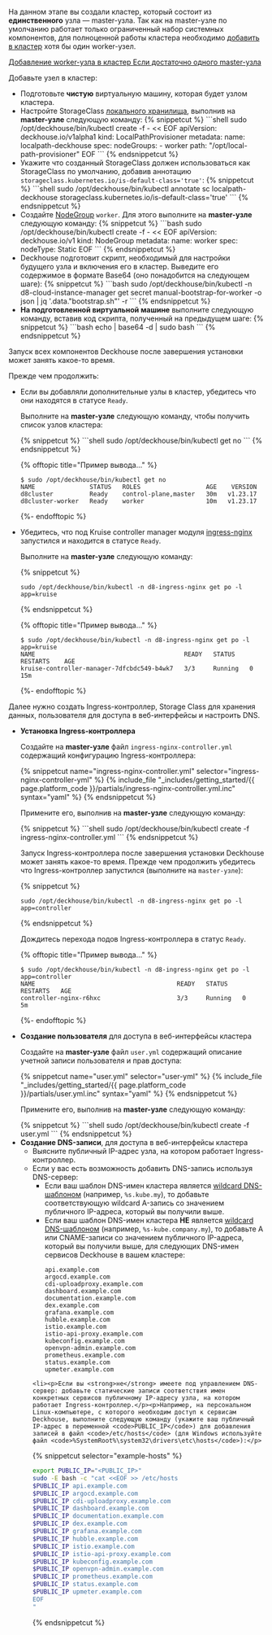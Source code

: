 <script type="text/javascript" src='{{ assets["getting-started.js"].digest_path }}'></script>
<script type="text/javascript" src='{{ assets["getting-started-access.js"].digest_path }}'></script>
<script type="text/javascript" src='{{ assets["bcrypt.js"].digest_path }}'></script>

На данном этапе вы создали кластер, который состоит из **единственного** узла — master-узла. Так как на master-узле по умолчанию работает только ограниченный набор системных компонентов, для полноценной работы кластера необходимо <a href="/documentation/latest/modules/040-node-manager/examples.html#добавление-статического-узла-в-кластер">добавить в кластер</a> хотя бы один worker-узел.

<div class="tabs">
        <a id='tab_layout_worker' href="javascript:void(0)" class="tabs__btn tabs__btn_revision active"
        onclick="openTabAndSaveStatus(event, 'tabs__btn_revision', 'tabs__content_worker', 'block_layout_master');
                 openTabAndSaveStatus(event, 'tabs__btn_revision', 'tabs__content_master', 'block_layout_worker');">
        Добавление worker-узла в кластер
        </a>
        <a id='tab_layout_master' href="javascript:void(0)" class="tabs__btn tabs__btn_revision"
        onclick="openTabAndSaveStatus(event, 'tabs__btn_revision', 'tabs__content_master', 'block_layout_worker');
                 openTabAndSaveStatus(event, 'tabs__btn_revision', 'tabs__content_worker', 'block_layout_master');">
        Если достаточно одного master-узла
        </a>
</div>

<div id="block_layout_master" class="tabs__content_master" style="display: none;">
<p>Если вы развернули кластер <strong>для ознакомительных целей</strong>, то кластера из одного узла может быть достаточно. Для того чтобы разрешить остальным компонентам Deckhouse работать на master-узле, необходимо снять с master-узла taint, выполнив на нем следующую команду:</p>

<div markdown="0">
{% snippetcut %}
```bash
sudo /opt/deckhouse/bin/kubectl patch nodegroup master --type json -p '[{"op": "remove", "path": "/spec/nodeTemplate/taints"}]'
```
{% endsnippetcut %}

<p>Настройте StorageClass <a href="/documentation/v1/modules/031-local-path-provisioner/cr.html#localpathprovisioner">локального хранилища</a>, выполнив на <strong>master-узле</strong> следующую команду:</p>
{% snippetcut %}
```shell
sudo /opt/deckhouse/bin/kubectl create -f - << EOF
apiVersion: deckhouse.io/v1alpha1
kind: LocalPathProvisioner
metadata:
  name: localpath-deckhouse
spec:
  nodeGroups:
  - master
  path: "/opt/local-path-provisioner"
EOF
```
{% endsnippetcut %}
<p>Укажите что созданный StorageClass должен использоваться как StorageClass по умолчанию, добавив аннотацию <code>storageclass.kubernetes.io/is-default-class='true'</code></p>
{% snippetcut %}
```shell
sudo /opt/deckhouse/bin/kubectl annotate sc localpath-deckhouse storageclass.kubernetes.io/is-default-class='true'
```
{% endsnippetcut %}
</div>

</div>

<div id="block_layout_worker" class="tabs__content_worker">
<p>Добавьте узел в кластер:</p>

<ul>
  <li>
    Подготовьте <strong>чистую</strong> виртуальную машину, которая будет узлом кластера.
  </li>
  <li>
  Настройте StorageClass <a href="/documentation/v1/modules/031-local-path-provisioner/cr.html#localpathprovisioner">локального хранилища</a>, выполнив на <strong>master-узле</strong> следующую команду:
{% snippetcut %}
```shell
sudo /opt/deckhouse/bin/kubectl create -f - << EOF
apiVersion: deckhouse.io/v1alpha1
kind: LocalPathProvisioner
metadata:
  name: localpath-deckhouse
spec:
  nodeGroups:
  - worker
  path: "/opt/local-path-provisioner"
EOF
```
{% endsnippetcut %}
  </li>
  <li>
  Укажите что созданный StorageClass должен использоваться как StorageClass по умолчанию, добавив аннотацию <code>storageclass.kubernetes.io/is-default-class='true'</code>:
{% snippetcut %}
```shell
sudo /opt/deckhouse/bin/kubectl annotate sc localpath-deckhouse storageclass.kubernetes.io/is-default-class='true'
```
{% endsnippetcut %}
  </li>
  <li>
    Создайте <a href="/documentation/v1/modules/040-node-manager/cr.html#nodegroup">NodeGroup</a> <code>worker</code>. Для этого выполните на <strong>master-узле</strong> следующую команду:
{% snippetcut %}
```bash
sudo /opt/deckhouse/bin/kubectl create -f - << EOF
apiVersion: deckhouse.io/v1
kind: NodeGroup
metadata:
  name: worker
spec:
  nodeType: Static
EOF
```
{% endsnippetcut %}
  </li>
  <li>
    Deckhouse подготовит скрипт, необходимый для настройки будущего узла и включения его в кластер. Выведите его содержимое в формате Base64 (оно понадобится на следующем шаге):
{% snippetcut %}
```bash
sudo /opt/deckhouse/bin/kubectl -n d8-cloud-instance-manager get secret manual-bootstrap-for-worker -o json | jq '.data."bootstrap.sh"' -r
```
{% endsnippetcut %}
  </li>
  <li>
    <strong> На подготовленной виртуальной машине</strong> выполните следующую команду, вставив код скрипта, полученный на предыдущем шаге:
{% snippetcut %}
```bash
echo <Base64-КОД-СКРИПТА> | base64 -d | sudo bash
```
{% endsnippetcut %}
  </li>
</ul>

<p>Запуск всех компонентов Deckhouse после завершения установки может занять какое-то время.</p>
</div>

Прежде чем продолжить:
<ul><li><p>Если вы добавляли дополнительные узлы в кластер, убедитесь что они находятся в статусе <code>Ready</code>.</p>
<p>Выполните на <strong>master-узле</strong> следующую команду, чтобы получить список узлов кластера:</p>
{% snippetcut %}
```shell
sudo /opt/deckhouse/bin/kubectl get no
```
{% endsnippetcut %}

{% offtopic title="Пример вывода..." %}
```
$ sudo /opt/deckhouse/bin/kubectl get no
NAME               STATUS   ROLES                  AGE    VERSION
d8cluster          Ready    control-plane,master   30m   v1.23.17
d8cluster-worker   Ready    worker                 10m   v1.23.17
```
{%- endofftopic %}
</li>
<li><p>Убедитесь, что под Kruise controller manager модуля <a href="/documentation/v1/modules/402-ingress-nginx/">ingress-nginx</a> запустился и находится в статусе <code>Ready</code>.</p>
<p>Выполните на <strong>master-узле</strong> следующую команду:</p>

{% snippetcut %}
```shell
sudo /opt/deckhouse/bin/kubectl -n d8-ingress-nginx get po -l app=kruise
```
{% endsnippetcut %}

{% offtopic title="Пример вывода..." %}
```
$ sudo /opt/deckhouse/bin/kubectl -n d8-ingress-nginx get po -l app=kruise
NAME                                         READY   STATUS    RESTARTS    AGE
kruise-controller-manager-7dfcbdc549-b4wk7   3/3     Running   0           15m
```
{%- endofftopic %}
</li></ul>

Далее нужно создать Ingress-контроллер, Storage Class для хранения данных, пользователя для доступа в веб-интерфейсы и настроить DNS.

<ul><li><p><strong>Установка Ingress-контроллера</strong></p>
<p>Создайте на <strong>master-узле</strong> файл <code>ingress-nginx-controller.yml</code> содержащий конфигурацию Ingress-контроллера:</p>
{% snippetcut name="ingress-nginx-controller.yml" selector="ingress-nginx-controller-yml" %}
{% include_file "_includes/getting_started/{{ page.platform_code }}/partials/ingress-nginx-controller.yml.inc" syntax="yaml" %}
{% endsnippetcut %}
<p>Примените его, выполнив на <strong>master-узле</strong> следующую команду:</p>
{% snippetcut %}
```shell
sudo /opt/deckhouse/bin/kubectl create -f ingress-nginx-controller.yml
```
{% endsnippetcut %}

Запуск Ingress-контроллера после завершения установки Deckhouse может занять какое-то время. Прежде чем продолжить убедитесь что Ingress-контроллер запустился (выполните на <code>master-узле</code>):

{% snippetcut %}
```shell
sudo /opt/deckhouse/bin/kubectl -n d8-ingress-nginx get po -l app=controller
```
{% endsnippetcut %}

Дождитесь перехода подов Ingress-контроллера в статус <code>Ready</code>.

{% offtopic title="Пример вывода..." %}
```
$ sudo /opt/deckhouse/bin/kubectl -n d8-ingress-nginx get po -l app=controller
NAME                                       READY   STATUS    RESTARTS   AGE
controller-nginx-r6hxc                     3/3     Running   0          5m
```
{%- endofftopic %}
</li>
<li><p><strong>Создание пользователя</strong> для доступа в веб-интерфейсы кластера</p>
<p>Создайте на <strong>master-узле</strong> файл <code>user.yml</code> содержащий описание учетной записи пользователя и прав доступа:</p>
{% snippetcut name="user.yml" selector="user-yml" %}
{% include_file "_includes/getting_started/{{ page.platform_code }}/partials/user.yml.inc" syntax="yaml" %}
{% endsnippetcut %}
<p>Примените его, выполнив на <strong>master-узле</strong> следующую команду:</p>
{% snippetcut %}
```shell
sudo /opt/deckhouse/bin/kubectl create -f user.yml
```
{% endsnippetcut %}
</li>
<li><strong>Создание DNS-записи</strong>, для доступа в веб-интерфейсы кластера
  <ul><li>Выясните публичный IP-адрес узла, на котором работает Ingress-контроллер.</li>
  <li>Если у вас есть возможность добавить DNS-запись используя DNS-сервер:
    <ul>
      <li>Если ваш шаблон DNS-имен кластера является <a href="https://en.wikipedia.org/wiki/Wildcard_DNS_record">wildcard
        DNS-шаблоном</a> (например, <code>%s.kube.my</code>), то добавьте соответствующую wildcard A-запись со значением публичного IP-адреса, который вы получили выше.
      </li>
      <li>
        Если ваш шаблон DNS-имен кластера <strong>НЕ</strong> является <a
              href="https://en.wikipedia.org/wiki/Wildcard_DNS_record">wildcard DNS-шаблоном</a> (например, <code>%s-kube.company.my</code>),
        то добавьте А или CNAME-записи со значением публичного IP-адреса, который вы
        получили выше, для следующих DNS-имен сервисов Deckhouse в вашем кластере:
        <div class="highlight">
<pre class="highlight">
<code example-hosts>api.example.com
argocd.example.com
cdi-uploadproxy.example.com
dashboard.example.com
documentation.example.com
dex.example.com
grafana.example.com
hubble.example.com
istio.example.com
istio-api-proxy.example.com
kubeconfig.example.com
openvpn-admin.example.com
prometheus.example.com
status.example.com
upmeter.example.com</code>
</pre>
        </div>
      </li>
    </ul>
  </li>

    <li><p>Если вы <strong>не</strong> имеете под управлением DNS-сервер: добавьте статические записи соответствия имен конкретных сервисов публичному IP-адресу узла, на котором работает Ingress-контроллер.</p><p>Например, на персональном Linux-компьютере, с которого необходим доступ к сервисам Deckhouse, выполните следующую команду (укажите ваш публичный IP-адрес в переменной <code>PUBLIC_IP</code>) для добавления записей в файл <code>/etc/hosts</code> (для Windows используйте файл <code>%SystemRoot%\system32\drivers\etc\hosts</code>):</p>
{% snippetcut selector="example-hosts" %}
```bash
export PUBLIC_IP="<PUBLIC_IP>"
sudo -E bash -c "cat <<EOF >> /etc/hosts
$PUBLIC_IP api.example.com
$PUBLIC_IP argocd.example.com
$PUBLIC_IP cdi-uploadproxy.example.com
$PUBLIC_IP dashboard.example.com
$PUBLIC_IP documentation.example.com
$PUBLIC_IP dex.example.com
$PUBLIC_IP grafana.example.com
$PUBLIC_IP hubble.example.com
$PUBLIC_IP istio.example.com
$PUBLIC_IP istio-api-proxy.example.com
$PUBLIC_IP kubeconfig.example.com
$PUBLIC_IP openvpn-admin.example.com
$PUBLIC_IP prometheus.example.com
$PUBLIC_IP status.example.com
$PUBLIC_IP upmeter.example.com
EOF
"
```
{% endsnippetcut %}
</li></ul>
</li>
</ul>

<script type="text/javascript">
$(document).ready(function () {
    generate_password(true);
    update_parameter('dhctl-user-password-hash', 'password', '<GENERATED_PASSWORD_HASH>', null, null);
    update_parameter('dhctl-user-password-hash', null, '<GENERATED_PASSWORD_HASH>', null, '[user-yml]');
    update_parameter('dhctl-user-password', null, '<GENERATED_PASSWORD>', null, '[user-yml]');
    update_parameter('dhctl-user-password', null, '<GENERATED_PASSWORD>', null, 'code span.c1');
    update_domain_parameters();
    config_highlight();
});

</script>

